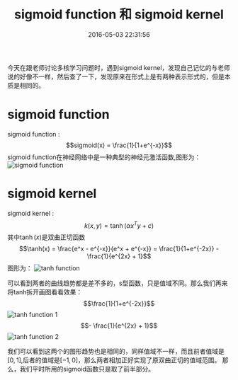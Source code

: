 ﻿---
title: sigmoid function 和 sigmoid kernel
date: 2016-05-03 22:31:56
categories: [Mathematics]
tag: [machine learning, mathematics]
description: 
---

今天在跟老师讨论多核学习问题时，遇到sigmoid kernel，发现自己记忆的与老师说的好像不一样，然后查了一下，发现原来在形式上是有两种表示形式的，但是本质是相同的。
<!--more-->

# sigmoid function
sigmoid function : $$sigmoid(x) = \frac{1}{1+e^{-x}}$$
sigmoid function在神经网络中是一种典型的神经元激活函数,图形为：
![sigmoid function](/img/blog/sigmoid/sigmoidfunction.jpg)

# sigmoid kernel
sigmoid kernel : $$k(x, y) = \tanh(\alpha x^Ty + c)$$
其中$\tanh(x)$是双曲正切函数
$$\tanh(x) = \frac{e^x - e^{-x}}{e^x + e^{-x}} = \frac{1}{1+e^{-2x}} - \frac{1}{e^{2x} + 1}$$
图形为：
![tanh function](/img/blog/sigmoid/tanhfunction.jpg)

可以看到两者的曲线趋势都是差不多的，s型函数，只是值域不同。那么我们再来将tanh拆开画图看看效果：
$$\frac{1}{1+e^{-2x}}$$
![tanh function 1](/img/blog/sigmoid/tanhfunction1.jpg)
$$- \frac{1}{e^{2x} + 1}$$
![tanh function 2](/img/blog/sigmoid/tanhfunction2.jpg)

我们可以看到这两个的图形趋势也是相同的，同样值域不一样，而且前者值域是$[0, 1]$,后者的值域是$[-1, 0]$，那么两者相加正好实现了原双曲正切的值域范围。
那么，我们平时所用的sigmoid函数只是取了前半部分。


